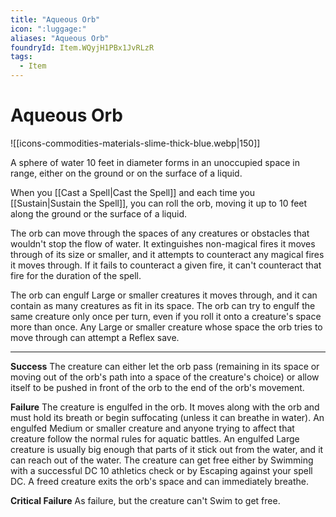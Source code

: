 ```yaml
---
title: "Aqueous Orb"
icon: ":luggage:"
aliases: "Aqueous Orb"
foundryId: Item.WQyjH1PBx1JvRLzR
tags:
  - Item
---
```


# Aqueous Orb
![[icons-commodities-materials-slime-thick-blue.webp|150]]

A sphere of water 10 feet in diameter forms in an unoccupied space in range, either on the ground or on the surface of a liquid.

When you [[Cast a Spell|Cast the Spell]] and each time you [[Sustain|Sustain the Spell]], you can roll the orb, moving it up to 10 feet along the ground or the surface of a liquid.

The orb can move through the spaces of any creatures or obstacles that wouldn't stop the flow of water. It extinguishes non-magical fires it moves through of its size or smaller, and it attempts to counteract any magical fires it moves through. If it fails to counteract a given fire, it can't counteract that fire for the duration of the spell.

The orb can engulf Large or smaller creatures it moves through, and it can contain as many creatures as fit in its space. The orb can try to engulf the same creature only once per turn, even if you roll it onto a creature's space more than once. Any Large or smaller creature whose space the orb tries to move through can attempt a Reflex save.

* * *

**Success** The creature can either let the orb pass (remaining in its space or moving out of the orb's path into a space of the creature's choice) or allow itself to be pushed in front of the orb to the end of the orb's movement.

**Failure** The creature is engulfed in the orb. It moves along with the orb and must hold its breath or begin suffocating (unless it can breathe in water). An engulfed Medium or smaller creature and anyone trying to affect that creature follow the normal rules for aquatic battles. An engulfed Large creature is usually big enough that parts of it stick out from the water, and it can reach out of the water. The creature can get free either by Swimming with a successful DC 10 athletics check or by Escaping against your spell DC. A freed creature exits the orb's space and can immediately breathe.

**Critical Failure** As failure, but the creature can't Swim to get free.
